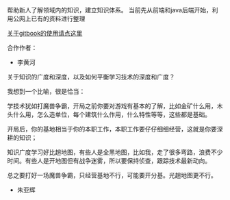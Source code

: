 ﻿帮助新人了解领域内的知识，建立知识体系。
当前先从前端和java后端开始，利用公网上已有的资料进行整理

[关于gitbook的使用请点这里](https://segmentfault.com/a/1190000004482449)

合作作者：

- 李黄河  

关于知识的广度和深度，以及如何平衡学习技术的深度和广度？

我想到一个比喻，很是恰当：

学技术犹如打魔兽争霸，开局之前你要对游戏有基本的了解，比如金矿什么用，木头什么用，怎么造单位，每个建筑什么作用，什么特性等等，这些都是基础。

开局后，你的基地相当于你的本职工作，本职工作要仔仔细细经营，这就是你要深耕的知识；

知识广度学习好比趟地图，有些人是全黑地图，比如我，走了很多弯路，浪费不少时间。有些人是开地图但有战争迷雾，所以要保持侦查，跟踪技术最新动向。

总之要打好一场魔兽争霸，只经营基地不行，可能要开分基。光趟地图更不行。

- 朱亚辉